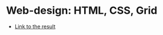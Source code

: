 # Web-design: HTML, CSS, Grid

- [Link to the result](https://zahoruiko.github.io/HW_FE_220922-HTML-Grid/)
